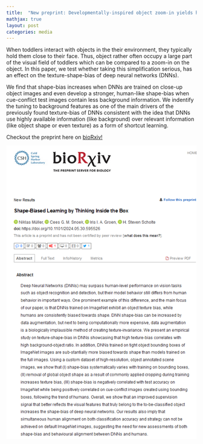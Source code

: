```yaml
---
title:  "New preprint: Developmentally-inspired object zoom-in yields human like shape-bias in DNNs!"
mathjax: true
layout: post
categories: media
---
```


When toddlers interact with objects in the their environment, they typically hold them close to their face. Thus, object rather often occupy a large part of the visual field of toddlers which can be compared to a zoom-in on the object.
In this paper, we test whether taking this simplification serious, has an effect on the texture-shape-bias of deep neural networks (DNNs).

We find that shape-bias increases when DNNs are trained on close-up object images and even develop a stronger, human-like shape-bias when cue-conflict test images contain less background information.
We indentify the tuning to background features as one of the main drivers of the previously found texture-bias of DNNs consistent with the idea that DNNs use highly available information (like background) over relevant information (like object shape or even texture) as a form of shortcut learning.

Checkout the preprint here on [bioRxiv!](https://www.biorxiv.org/content/10.1101/2024.05.30.595526v1)

<div style="display: flex; align-items: center;">
    <img src="./assets/imgs/texture_bias_preprint_screenshot.png" />
</div>

